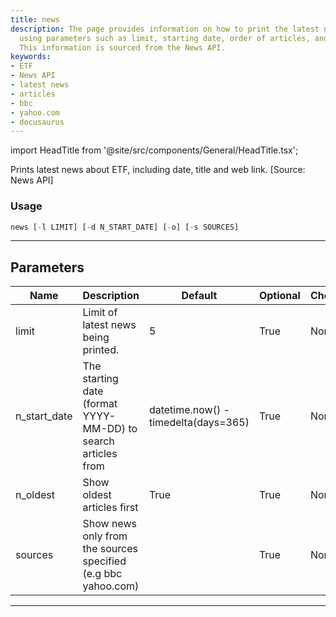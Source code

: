 ```yaml
---
title: news
description: The page provides information on how to print the latest news about ETF
  using parameters such as limit, starting date, order of articles, and news sources.
  This information is sourced from the News API.
keywords:
- ETF
- News API
- latest news
- articles
- bbc
- yahoo.com
- docusaurus
---
```


import HeadTitle from '@site/src/components/General/HeadTitle.tsx';

<HeadTitle title="news - Etf - Reference | OpenBB Terminal Docs" />

Prints latest news about ETF, including date, title and web link. [Source: News API]

### Usage

```python
news [-l LIMIT] [-d N_START_DATE] [-o] [-s SOURCES]
```

---

## Parameters

| Name | Description | Default | Optional | Choices |
| ---- | ----------- | ------- | -------- | ------- |
| limit | Limit of latest news being printed. | 5 | True | None |
| n_start_date | The starting date (format YYYY-MM-DD) to search articles from | datetime.now() - timedelta(days=365) | True | None |
| n_oldest | Show oldest articles first | True | True | None |
| sources | Show news only from the sources specified (e.g bbc yahoo.com) |  | True | None |

---
